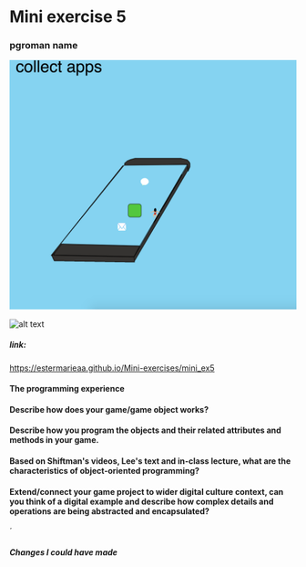 # Mini exercise 5

### pgroman name


![alt text](p1.png "")

![alt text](p2.png "")

##### link:
https://estermarieaa.github.io/Mini-exercises/mini_ex5

#### The programming experience



#### Describe how does your game/game object works?

#### Describe how you program the objects and their related attributes and methods in your game.

#### Based on Shiftman's videos, Lee's text and in-class lecture, what are the characteristics of object-oriented programming?

#### Extend/connect your game project to wider digital culture context, can you think of a digital example and describe how complex details and operations are being abstracted and encapsulated?
´

##### Changes I could have made









